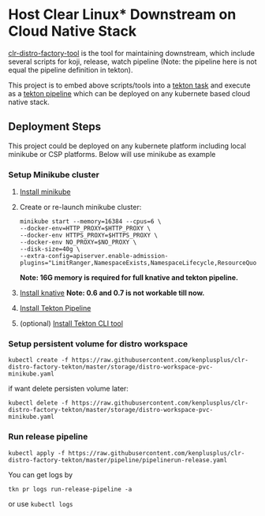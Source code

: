 # Host Clear Linux* Downstream on Cloud Native Stack

[clr-distro-factory-tool](https://github.com/clearlinux/clr-distro-factory) is the tool for maintaining downstream, which include several scripts for koji, release, watch pipeline (Note: the pipeline here is not equal the pipeline definition in tekton).

This project is to embed above scripts/tools into a [tekton task](https://github.com/tektoncd/pipeline/blob/master/docs/tasks.md) and execute as a [tekton pipeline](https://github.com/tektoncd/pipeline/blob/master/docs/pipelineruns.md) which can be deployed on any kubernete based cloud native stack.

## Deployment Steps

This project could be deployed on any kubernete platform including local minikube or CSP platforms. Below will use minikube as example

### Setup Minikube cluster
1. [Install minikube](https://kubernetes.io/docs/tasks/tools/install-minikube/)
2. Create or re-launch minikube cluster:
    ```
    minikube start --memory=16384 --cpus=6 \
    --docker-env=HTTP_PROXY=$HTTP_PROXY \
    --docker-env HTTPS_PROXY=$HTTPS_PROXY \
    --docker-env NO_PROXY=$NO_PROXY \
    --disk-size=40g \
    --extra-config=apiserver.enable-admission-plugins="LimitRanger,NamespaceExists,NamespaceLifecycle,ResourceQuota,ServiceAccount,DefaultStorageClass,MutatingAdmissionWebhook"
    ```
    **Note: 16G memory is required for full knative and tekton pipeline.**

3. [Install knative](https://knative.dev/v0.5-docs/install/knative-with-minikube/)
    **Note: 0.6 and 0.7 is not workable till now.**

4. [Install Tekton Pipeline](https://github.com/tektoncd/pipeline/blob/master/docs/install.md)
5. (optional) [Install Tekton CLI tool](https://github.com/tektoncd/cli)

### Setup persistent volume for distro workspace
```
kubectl create -f https://raw.githubusercontent.com/kenplusplus/clr-distro-factory-tekton/master/storage/distro-workspace-pvc-minikube.yaml
```
if want delete persisten volume later:
```
kubectl delete -f https://raw.githubusercontent.com/kenplusplus/clr-distro-factory-tekton/master/storage/distro-workspace-pvc-minikube.yaml
```

### Run release pipeline
```
kubectl apply -f https://raw.githubusercontent.com/kenplusplus/clr-distro-factory-tekton/master/pipeline/pipelinerun-release.yaml
```
You can get logs by
```
tkn pr logs run-release-pipeline -a
```
or use ``` kubectl logs ```